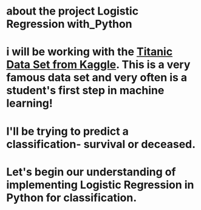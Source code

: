 # about the project Logistic Regression with_Python

#  i will be working with the [Titanic Data Set from Kaggle](https://www.kaggle.com/c/titanic). This is a very famous data set and very often is a student's first step in machine learning! 

# I'll be trying to predict a classification- survival or deceased.
# Let's begin our understanding of implementing Logistic Regression in Python for classification.
